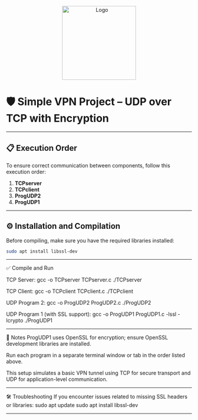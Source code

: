 <p align="center">
  <a href="https://cyphersoftware.space" target="_blank">
    <img src="https://cyphersoftware.space/wp-content/uploads/2025/05/logoweb.png" alt="Logo" width="200"/>
  </a>
</p>


# 🛡️ Simple VPN Project – UDP over TCP with Encryption

---

## 📋 Execution Order

To ensure correct communication between components, follow this execution order:

1. **TCPserver**
2. **TCPclient**
3. **ProgUDP2**
4. **ProgUDP1**

---

## ⚙️ Installation and Compilation

Before compiling, make sure you have the required libraries installed:

```bash
sudo apt install libssl-dev
```

---

✅ Compile and Run

TCP Server:
    gcc -o TCPserver TCPserver.c
    ./TCPserver

TCP Client:
    gcc -o TCPclient TCPclient.c
    ./TCPclient

UDP Program 2:
    gcc -o ProgUDP2 ProgUDP2.c
    ./ProgUDP2

UDP Program 1 (with SSL support):
    gcc -o ProgUDP1 ProgUDP1.c -lssl -lcrypto
    ./ProgUDP1

---

📌 Notes
ProgUDP1 uses OpenSSL for encryption; ensure OpenSSL development libraries are installed.

Run each program in a separate terminal window or tab in the order listed above.

This setup simulates a basic VPN tunnel using TCP for secure transport and UDP for application-level communication.

---

🛠️ Troubleshooting
If you encounter issues related to missing SSL headers or libraries:
    sudo apt update
    sudo apt install libssl-dev

---







